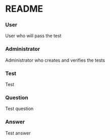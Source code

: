 # README

### User
User who will pass the test

### Administrator
Administrator who creates and verifies the tests

### Test
Test

### Question
Test question

### Answer
Test answer
